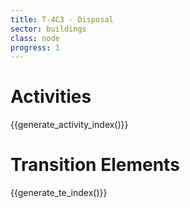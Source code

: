 ```yaml
---
title: T-4C3 - Disposal
sector: buildings
class: node
progress: 1
---
```




# Activities

{{generate_activity_index()}}


# Transition Elements

{{generate_te_index()}}


